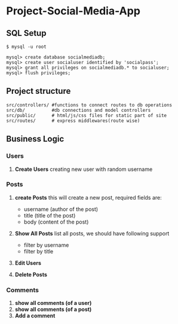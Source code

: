 # Project-Social-Media-App

## SQL Setup

```
$ mysql -u root
```

```
mysql> create database socialmediadb;
mysql> create user socialuser identified by 'socialpass';
mysql> grant all privileges on socialmediadb.* to socialuser;
mysql> flush privileges;
```


## Project structure

```
src/controllers/ #functions to connect routes to db operations
src/db/          #db connections and model controllers
src/public/      # html/js/css files for static part of site
src/routes/      # express middlewares(route wise)
```

## Business Logic

### Users
1. **Create Users**
    creating new  user with random username

### Posts
1. **create Posts**
    this will create a new post, required fields are:
    - username (author of the post)
    - title (title of the post)
    - body (content of the post)

2. **Show All Posts**
    list all posts, we should have following support
    - filter by username
    - filter by title

3. **Edit Users**

4. **Delete Posts**

### Comments
1. **show all comments (of a user)**
2. **show all comments (of a post)**
3. **Add a comment**
